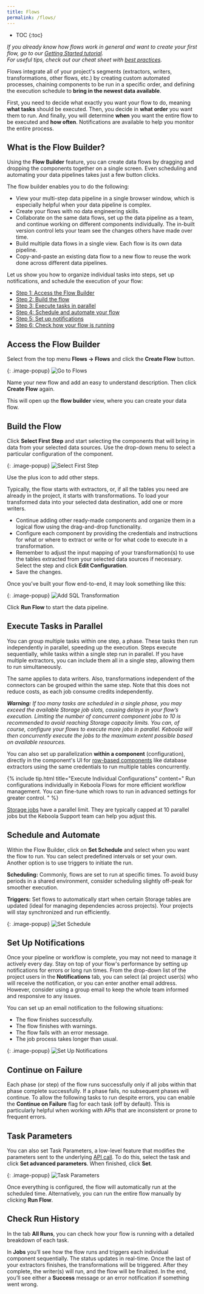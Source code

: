 ```yaml
---
title: Flows
permalink: /flows/
---
```


* TOC
{:toc}

*If you already know how flows work in general and want to create your first flow, go to our [Getting Started tutorial](/tutorial/automate/).  
For useful tips, check out our cheat sheet with [best practices](/tutorial/onboarding/cheat-sheet/#automating-your-flow).*

Flows integrate all of your project's segments (extractors, writers, transformations, other flows, etc.) by creating custom automated processes, chaining components to be run in a specific order, 
and defining the execution schedule to **bring in the newest data available**. 

First, you need to decide what exactly you want your flow to do, meaning **what tasks** should be executed. Then, you decide in **what order** you want them to run. 
And finally, you will determine **when** you want the entire flow to be executed and **how often**. Notifications are available to help you monitor the entire process. 

## What is the Flow Builder?
Using the **Flow Builder** feature, you can create data flows by dragging and dropping the components together on a single screen.
Even scheduling and automating your data pipelines takes just a few button clicks. 

The flow builder enables you to do the following:

- View your multi-step data pipeline in a single browser window, which is especially helpful when your data pipeline is complex. 
- Create your flows with no data engineering skills.
- Collaborate on the same data flows, set up the data pipeline as a team, and continue working on different components individually. The in-built version control lets your team see the changes others have made over time.
- Build multiple data flows in a single view. Each flow is its own data pipeline.
- Copy-and-paste an existing data flow to a new flow to reuse the work done across different data pipelines.

Let us show you how to organize individual tasks into steps, set up notifications, and schedule the execution of your flow:

- [Step 1: Access the Flow Builder](#access-the-flow-builder)
- [Step 2: Build the flow](#build-the-flow)
- [Step 3: Execute tasks in parallel](#execute-tasks-in-parallel)
- [Step 4: Schedule and automate your flow](#schedule-and-automate)
- [Step 5: Set up notifications](#set-up-notifications)
- [Step 6: Check how your flow is running](#check-run-history)

## Access the Flow Builder
Select from the top menu **Flows -> Flows** and click the **Create Flow** button.
   
{: .image-popup}
![Go to Flows](/tutorial/automate/automate1.png)

Name your new flow and add an easy to understand description. Then click **Create Flow** again. 

This will open up the **flow builder** view, where you can create your data flow.

## Build the Flow
Click **Select First Step** and start selecting the components that will bring in data from your selected data sources. Use the drop-down menu to select a particular configuration of the component.

{: .image-popup}
![Select First Step](/tutorial/automate/automate3.png)

Use the plus icon to add other steps. 

Typically, the flow starts with extractors, or, if all the tables you need are already in the project, it starts with transformations. To load your transformed data into your selected data destination, add one or more writers.

- Continue adding other ready-made components and organize them in a logical flow using the drag-and-drop functionality. 
- Configure each component by providing the credentials and instructions for what or where to extract or write or for what code to execute in a transformation.
- Remember to adjust the input mapping of your transformation(s) to use the tables extracted from your selected data sources if necessary. Select the step and click **Edit Configuration**.
- Save the changes.

Once you’ve built your flow end-to-end, it may look something like this:

{: .image-popup}
![Add SQL Transformation](/tutorial/automate/automate10.png)
   
Click **Run Flow** to start the data pipeline.

## Execute Tasks in Parallel
You can group multiple tasks within one step, a phase. These tasks then run independently in parallel, speeding up the execution. 
Steps execute sequentially, while tasks within a single step run in parallel. If you have multiple extractors, you can include them all in a single step, allowing them to run simultaneously. 

The same applies to data writers. Also, transformations independent of the connectors can be grouped within the same step. Note that this does not reduce costs, as each job consume credits independently.

***Warning:** If too many tasks are scheduled in a single phase, you may exceed the available Storage job slots, causing delays in your flow’s execution. Limiting the number of concurrent component jobs 
to 10 is recommended to avoid reaching Storage capacity limits. You can, of course, configure your flows to execute more jobs in parallel. Keboola will then concurrently execute the jobs to the maximum 
extent possible based on available resources.*

You can also set up parallelization **within a component** (configuration), directly in the component's UI for [row-based components](/components/#configuration-rows) like database extractors using the same credentials to run multiple tables concurrently.

{% include tip.html title="Execute Individual Configurations" content="
Run configurations individually in Keboola Flows for more efficient workflow management. You can fine-tune which rows to run in advanced settings for greater 
control.
" %}

[Storage jobs](/storage/jobs/) have a parallel limit. They are typically capped at 10 parallel jobs but the Keboola Support team can help you adjust this. 

## Schedule and Automate
Within the Flow Builder, click on **Set Schedule** and select when you want the flow to run.
You can select predefined intervals or set your own. Another option is to use triggers to initiate the run. 

**Scheduling:** Commonly, flows are set to run at specific times. To avoid busy periods in a shared environment, consider scheduling slightly off-peak for smoother execution.

**Triggers:** Set flows to automatically start when certain Storage tables are updated (ideal for managing dependencies across projects). Your projects will stay synchronized and run efficiently.

{: .image-popup}
![Set Schedule](/tutorial/automate/automate13.png)

## Set Up Notifications
Once your pipeline or workflow is complete, you may not need to manage it actively every day. Stay on top of your flow's performance by setting up notifications for errors or long run times. From the drop-down 
list of the project users in the **Notifications** tab, you can select (a) project user(s) who will receive the notification, or you can enter another email address. However, consider using a group email to keep 
the whole team informed and responsive to any issues.

You can set up an email notification to the following situations: 

- The flow finishes successfully.
- The flow finishes with warnings.  
- The flow fails with an error message.
- The job process takes longer than usual. 

{: .image-popup}
![Set Up Notifications](/tutorial/automate/automate15.png)

## Continue on Failure
Each phase (or step) of the flow runs successfully only if all jobs within that phase complete successfully. 
If a phase fails, no subsequent phases will continue. To allow the following tasks to run despite errors, you can enable the **Continue on Failure** flag for each task (off by default).
This is particularly helpful when working with APIs that are inconsistent or prone to frequent errors.

## Task Parameters
You can also set Task Parameters, a low-level feature that modifies the parameters sent to the underlying [API call](https://developers.keboola.com/integrate/jobs/#run-a-job). 
To do this, select the task and click **Set advanced parameters**. When finished, click **Set**.

{: .image-popup}
![Task Parameters](/flows/task-parameters.png)

Once everything is configured, the flow will automatically run at the scheduled time. Alternatively, you can run the entire flow manually by clicking **Run Flow**.

## Check Run History
In the tab **All Runs**, you can check how your flow is running with a detailed breakdown of each task. 

In **Jobs** you’ll see how the flow runs and triggers each individual component sequentially. The status updates in real-time. 
Once the last of your extractors finishes, the transformations will be triggered. After they complete, the writer(s) will run, and the flow will be finalized. 
In the end, you’ll see either a **Success** message or an error notification if something went wrong.
